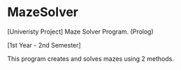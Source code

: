 # MazeSolver
[Univeristy Project] Maze Solver Program. (Prolog)

[1st Year - 2nd Semester]

This program creates and solves mazes using 2 methods.
